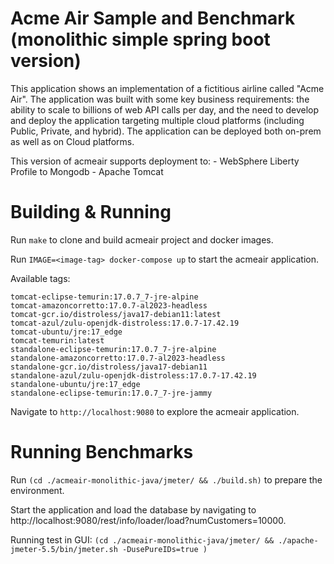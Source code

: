 # Acme Air Sample and Benchmark (monolithic simple spring boot version)

This application shows an implementation of a fictitious airline called "Acme Air".  The application was built with some key business requirements: the ability to scale to billions of web API calls per day, and the need to develop and deploy the application targeting multiple cloud platforms (including Public, Private, and hybrid).  The application can be deployed both on-prem as well as on Cloud platforms.

This version of acmeair supports deployment to:
    - WebSphere Liberty Profile to Mongodb
    - Apache Tomcat

# Building & Running

Run `make` to clone and build acmeair project and docker images.

Run `IMAGE=<image-tag> docker-compose up` to start the acmeair application.

Available tags:
```
tomcat-eclipse-temurin:17.0.7_7-jre-alpine
tomcat-amazoncorretto:17.0.7-al2023-headless
tomcat-gcr.io/distroless/java17-debian11:latest
tomcat-azul/zulu-openjdk-distroless:17.0.7-17.42.19
tomcat-ubuntu/jre:17_edge
tomcat-temurin:latest
standalone-eclipse-temurin:17.0.7_7-jre-alpine
standalone-amazoncorretto:17.0.7-al2023-headless
standalone-gcr.io/distroless/java17-debian11
standalone-azul/zulu-openjdk-distroless:17.0.7-17.42.19
standalone-ubuntu/jre:17_edge
standalone-eclipse-temurin:17.0.7_7-jre-jammy
```

Navigate to ``http://localhost:9080`` to explore the acmeair application.

# Running Benchmarks

Run `(cd ./acmeair-monolithic-java/jmeter/ && ./build.sh)` to prepare the environment.

Start the application and load the database by navigating to http://localhost:9080/rest/info/loader/load?numCustomers=10000.

Running test in GUI: `(cd ./acmeair-monolithic-java/jmeter/ && ./apache-jmeter-5.5/bin/jmeter.sh -DusePureIDs=true )`
